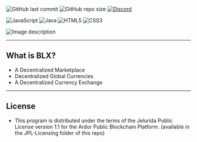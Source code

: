 ![GitHub last commit](https://img.shields.io/github/last-commit/theblue0x/BLX?color=success)  ![GitHub repo size](https://img.shields.io/github/repo-size/theblue0x/BLX?color=success)  [![Discord](https://img.shields.io/discord/823558528212008961?logo=discord)](https://discord.gg/EbBWRSPW63)


![JavaScript](https://img.shields.io/badge/-JavaScript-black?style=flat-square&logo=javascript)
![Java](https://img.shields.io/badge/-java-E34A86?style=flat-square&logo=java)
![HTML5](https://img.shields.io/badge/-HTML5-E34F26?style=flat-square&logo=html5&logoColor=white)
![CSS3](https://img.shields.io/badge/-CSS3-1572B6?style=flat-square&logo=css3)

![Image description](https://i.imgur.com/IE7Zoi7.png)

----
## What is BLX? ##

- A Decentralized Marketplace
- Decentralized Global Currencies
- A Decentralized Currency Exchange 
----
## License

* This program is distributed under the terms of the Jelurida Public License version 1.1 for the Ardor Public Blockchain Platform. (available in the JPL-Licensing folder of this repo)
